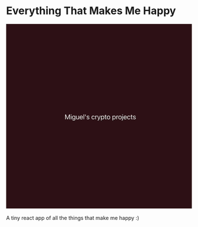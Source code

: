 # Everything That Makes Me Happy
![alt text](https://github.com/tambatd/ThingsThatMakeMeHappy/blob/master/sa.gif?raw=true)

A tiny react app of all the things that make me happy :)
